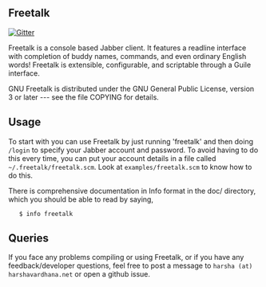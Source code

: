 Freetalk
--------

[![Gitter](https://badges.gitter.im/Join%20Chat.svg)](https://gitter.im/GNUFreetalk/freetalk?utm_source=badge&utm_medium=badge&utm_campaign=pr-badge&utm_content=badge)

Freetalk is a console based Jabber client. It features a readline
interface with completion of buddy names, commands, and even ordinary
English words! Freetalk is extensible, configurable, and scriptable
through a Guile interface.

GNU Freetalk is distributed under the GNU General Public License,
version 3 or later --- see the file COPYING for details.

Usage
--------
To start with you can use Freetalk by just running 'freetalk' and
then doing `/login` to specify your Jabber account and password. To
avoid having to do this every time, you can put your account details
in a file called `~/.freetalk/freetalk.scm`. Look at `examples/freetalk.scm`
to know how to do this.

There is comprehensive documentation in Info format in the doc/ directory,
which you should be able to read by saying,

       $ info freetalk

Queries
--------
If you face any problems compiling or using Freetalk, or if you have
any feedback/developer questions, feel free to post a message to
`harsha (at) harshavardhana.net` or open a github issue.
